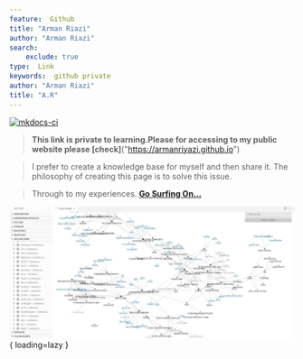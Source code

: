 ```yaml
---
feature:  Github 
title: "Arman Riazi"
author: "Arman Riazi"
search:
    exclude: true
type:  Link
keywords:  github private
author: "Arman Riazi"
title: "A.R"
---
```

[![mkdocs-ci](https://github.com/armanriazi/private/actions/workflows/ci.yml/badge.svg?branch=master)](https://github.com/armanriazi/private/actions/workflows/ci.yml)

> **This link is private to learning.Please for accessing to my public website please [check]**("https://armanriyazi.github.io")

>  I prefer to create a knowledge base for myself and then share it.
>  The philosophy of creating this page is to solve this issue.

> Through to my experiences. 
**[Go Surfing On...](public/public.md)**


![Welcome!HelloWorld!](assets/attachments/graph.jpg){ loading=lazy }

